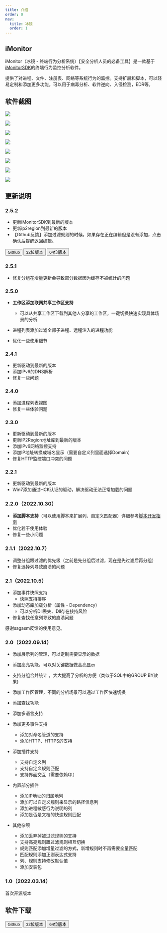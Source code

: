 ```yaml
---
title: 介绍
order: 0
nav:
  title: 冰镜
  order: 1
---
```


## iMonitor

iMonitor（冰镜 - 终端行为分析系统）【安全分析人员的必备工具】是一款基于[iMonitorSDK](/)的终端行为监控分析软件。

提供了对进程、文件、注册表、网络等系统行为的监控。支持扩展和脚本，可以轻易定制和添加更多功能。可以用于病毒分析、软件逆向、入侵检测，EDR等。

## 软件截图
![](./all.gif)

![](./main.png)

![](./address.png)

![](./detail.png)

![](./snapshot.png)

![](./dll.png)

![](./script.png)

![](./domain.png)

## 更新说明

### 2.5.2

- 更新iMonitorSDK到最新的版本
- 更新ip2region到最新的版本
- 【Github反馈】添加过滤规则的时候，如果存在正在编辑但是没有添加，点击确认后提醒返回编辑。
<div class = "md_footer" >
  <a href = "https://github.com/wecooperate/iMonitor"> <button> Github </button></a>
  <a href = "https://imonitorsdk.com/publish/iMonitor32.exe"> <button class="main-button"> 32位版本 </button></a>
  <a href = "https://imonitorsdk.com/publish/iMonitor64.exe"> <button class="main-button"> 64位版本 </button></a>
</div>

### 2.5.1

- 修复分组在增量更新会导致部分数据因为缓存不被统计的问题

### 2.5.0

- **工作区添加联网共享工作区支持**
  - 可以从共享工作区下载到其他人分享的工作区，一键切换快速实现具体场景的分析

- 进程列表添加过滤全部子进程、远程注入的进程功能
- 优化一些使用细节

### 2.4.1

- 更新驱动到最新的版本
- 添加IPv6的DNS解析
- 修复一些问题

### 2.4.0

- 添加进程列表视图
- 修复一些体验问题

### 2.3.0

- 更新驱动到最新的版本
- 更新IP2Region地址库到最新的版本
- 添加IPv6网络监控支持
- 添加IP地址转换成域名显示（需要自定义列里面选择Domain）
- 修复HTTP监控端口冲突的问题

### 2.2.1

- 更新驱动到最新的版本
- Win7添加通过HCK认证的驱动，解决驱动无法正常加载的问题

### 2.2.0（2022.10.30）

- **添加脚本支持**（可以使用脚本来扩展列、自定义匹配器）详细参考[脚本开发指南](https://imonitorsdk.com/imonitor/script)
- 优化若干使用体验
- 修复一些小问题


### 2.1.1（2022.10.7）

- 调整分组跟过滤的优先级（之前是先分组后过滤，现在是先过滤后再分组）
- 修复选择列导致崩溃的问题

### 2.1（2022.10.5）

- 添加事件快照支持
  - 快照支持排序
- 添加动态库加载分析（属性 - Dependency）
  - 可以分析Dll丢失、Dll存在挟持风险
- 修复查找任意列导致的崩溃问题

感谢sagasm反馈的使用意见。

### 2.0（2022.09.14）

- 添加展示列的管理，可以定制需要显示的数据

- 添加高亮功能，可以对关键数据做高亮显示

- 支持分组合并统计 ，大大提高了分析的方便（类似于SQL中的GROUP BY效果)

- 添加工作区管理，不同的分析场景可以通过工作区快速切换

- 添加查找功能

- 添加多语言支持

- 添加更多事件支持

  - 添加对命名管道的支持
  - 添加HTTP、HTTPS的支持

- 添加插件支持

  - 支持自定义列
  - 支持自定义规则匹配
  - 支持界面交互（需要依赖Qt）

- 内置部分插件

  - 添加IP地址的归属地列
  - 添加可以自定义规则来显示的路径信息列
  - 添加进程敏感行为说明的列
  - 添加是否是文档的快速规则匹配

- 其他杂项

  - 添加丢弃掉被过滤规则的支持
  - 支持高亮规则跟过滤规则相互切换
  - 规则匹配添加增量过滤的方式，新增规则时不再需要全量匹配
  - 匹配规则添加正则表达式支持
  - 列、规则支持修改默认值
  - 添加安装包

### 1.0（2022.03.14）
首次开源版本

## 软件下载

<div class = "md_footer" >
  <a href = "https://github.com/wecooperate/iMonitor"> <button> Github </button></a>
  <a href = "https://imonitorsdk.com/publish/iMonitor32.exe"> <button class="main-button"> 32位版本 </button></a>
  <a href = "https://imonitorsdk.com/publish/iMonitor64.exe"> <button class="main-button"> 64位版本 </button></a>
</div>
